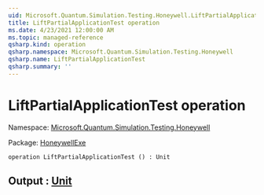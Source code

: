 ```yaml
---
uid: Microsoft.Quantum.Simulation.Testing.Honeywell.LiftPartialApplicationTest
title: LiftPartialApplicationTest operation
ms.date: 4/23/2021 12:00:00 AM
ms.topic: managed-reference
qsharp.kind: operation
qsharp.namespace: Microsoft.Quantum.Simulation.Testing.Honeywell
qsharp.name: LiftPartialApplicationTest
qsharp.summary: ''
---
```


# LiftPartialApplicationTest operation

Namespace: [Microsoft.Quantum.Simulation.Testing.Honeywell](xref:Microsoft.Quantum.Simulation.Testing.Honeywell)

Package: [HoneywellExe](https://nuget.org/packages/HoneywellExe)




```qsharp
operation LiftPartialApplicationTest () : Unit
```


## Output : [Unit](xref:microsoft.quantum.qsharp.valueliterals#unit-literal)

